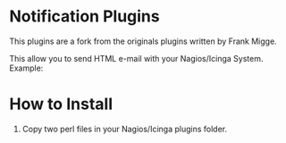 # Notification Plugins

This plugins are a fork from the originals plugins written by Frank Migge.

This allow you to send HTML e-mail with your Nagios/Icinga System.<br>
Example:

# How to Install

1) Copy two perl files in your Nagios/Icinga plugins folder.
